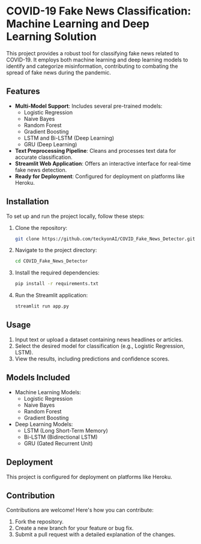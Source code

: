 # COVID-19 Fake News Classification: Machine Learning and Deep Learning Solution

This project provides a robust tool for classifying fake news related to COVID-19. It employs both machine learning and deep learning models to identify and categorize misinformation, contributing to combating the spread of fake news during the pandemic.

## Features
- **Multi-Model Support**: Includes several pre-trained models:
  - Logistic Regression
  - Naive Bayes
  - Random Forest
  - Gradient Boosting
  - LSTM and Bi-LSTM (Deep Learning)
  - GRU (Deep Learning)
- **Text Preprocessing Pipeline**: Cleans and processes text data for accurate classification.
- **Streamlit Web Application**: Offers an interactive interface for real-time fake news detection.
- **Ready for Deployment**: Configured for deployment on platforms like Heroku.

## Installation

To set up and run the project locally, follow these steps:

1. Clone the repository:
   ```bash
   git clone https://github.com/teckyonAI/COVID_Fake_News_Detector.git
   
2. Navigate to the project directory:
   ```bash
   cd COVID_Fake_News_Detector

3. Install the required dependencies:
    ```bash
    pip install -r requirements.txt

4. Run the Streamlit application:
    ```bash
    streamlit run app.py

## Usage

1. Input text or upload a dataset containing news headlines or articles.
2. Select the desired model for classification (e.g., Logistic Regression, LSTM).
3. View the results, including predictions and confidence scores.

## Models Included

- Machine Learning Models:
  - Logistic Regression
  - Naive Bayes
  - Random Forest
  - Gradient Boosting
- Deep Learning Models:
  - LSTM (Long Short-Term Memory)
  - Bi-LSTM (Bidirectional LSTM)
  - GRU (Gated Recurrent Unit)


## Deployment

This project is configured for deployment on platforms like Heroku. 

## Contribution

Contributions are welcome! Here's how you can contribute:
1. Fork the repository.
2. Create a new branch for your feature or bug fix.
3. Submit a pull request with a detailed explanation of the changes.

